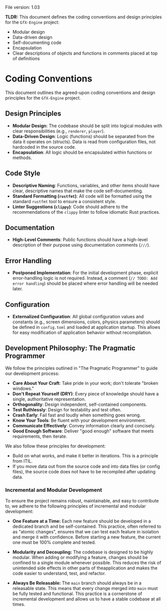 File version: 1.03

**TLDR:**
This document defines the coding conventions and design principles for the `GfX-Engine` project:
* Modular design
* Data-driven design
* Self-documenting code
* Encapsulation
* Clear descriptions of objects and functions in comments placed at top of definitions

# Coding Conventions

This document outlines the agreed-upon coding conventions and design principles for the `GfX-Engine` project.

## Design Principles

- **Modular Design**: The codebase should be split into logical modules with clear responsibilities (e.g., `renderer`, `player`).
- **Data-Driven Design**: Logic (functions) should be separated from the data it operates on (structs). Data is read from configuration files, not hardcoded in the source code.
- **Encapsulation**: All logic should be encapsulated within functions or methods.

## Code Style

- **Descriptive Naming**: Functions, variables, and other items should have clear, descriptive names that make the code self-documenting.
- **Standard Formatting (`rustfmt`)**: All code will be formatted using the standard `rustfmt` tool to ensure a consistent style.
- **Linter Suggestions (`clippy`)**: Code should adhere to the recommendations of the `clippy` linter to follow idiomatic Rust practices.

## Documentation

- **High-Level Comments**: Public functions should have a high-level description of their purpose using documentation comments (`///`).

## Error Handling

- **Postponed Implementation**: For the initial development phase, explicit error-handling logic is not required. Instead, a comment (`// TODO: Add error handling`) should be placed where error handling will be needed later.

## Configuration

- **Externalized Configuration**: All global configuration values and constants (e.g., screen dimensions, colors, physics parameters) should be defined in `config.toml` and loaded at application startup. This allows for easy modification of application behavior without recompilation.

## Development Philosophy: The Pragmatic Programmer

We follow the principles outlined in "The Pragmatic Programmer" to guide our
development process:

- **Care About Your Craft**: Take pride in your work; don't tolerate "broken
  windows."
- **Don't Repeat Yourself (DRY)**: Every piece of knowledge should have a single, authoritative representation.
- **Orthogonality**: Design independent, self-contained components.
- **Test Ruthlessly**: Design for testability and test often.
- **Crash Early**: Fail fast and loudly when something goes wrong.
- **Know Your Tools**: Be fluent with your development environment.
- **Communicate Effectively**: Convey information clearly and concisely.
- **Good Enough Software**: Deliver "good enough" software that meets requirements, then iterate.

We also follow these principles for development:

- Build on what works, and make it better in iterations. This is a principle from ITIL.
- If you move data out from the source code and into data files (or config files), the source code does not have to be recompiled after updating data.

### Incremental and Modular Development

To ensure the project remains robust, maintainable, and easy to contribute to, we adhere to the following principles of incremental and modular development:

*   **One Feature at a Time:** Each new feature should be developed in a dedicated branch and be self-contained. This practice, often referred to as "atomic changes", ensures that we can test each feature in isolation and merge it with confidence. Before starting a new feature, the current one must be 100% complete and tested.

*   **Modularity and Decoupling:** The codebase is designed to be highly modular. When adding or modifying a feature, changes should be confined to a single module whenever possible. This reduces the risk of unintended side effects in other parts of theapplication and makes the code easier to understand, test, and refactor.

*   **Always Be Releasable:** The `main` branch should always be in a releasable state. This means that every change merged into `main` must be fully tested and functional. This practice is a cornerstone of incremental development and allows us to have a stable codebase at all times.